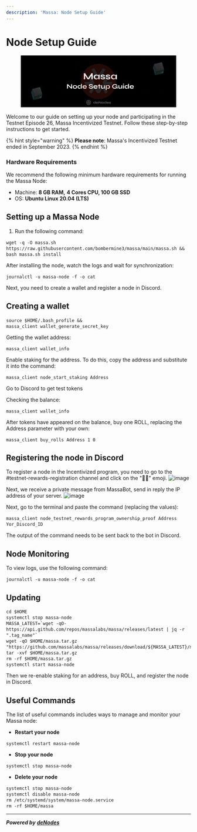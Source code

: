 ```yaml
---
description: 'Massa: Node Setup Guide'
---
```


# Node Setup Guide

<figure><img src="../.gitbook/assets/Massa Guide.png" alt=""><figcaption></figcaption></figure>

Welcome to our guide on setting up your node and participating in the Testnet Episode 26, Massa Incentivized Testnet. Follow these step-by-step instructions to get started.

{% hint style="warning" %}
**Please note**: Massa's Incentivized Testnet ended in September 2023.
{% endhint %}

### Hardware Requirements <a href="#hardware-requirements" id="hardware-requirements"></a>

We recommend the following minimum hardware requirements for running the Massa Node:

* Machine: **8 GB RAM,** **4 Cores CPU, 100 GB SSD**
* OS: **Ubuntu Linux 20.04 (LTS)**

## Setting up a Massa Node

1. Run the following command:

```
wget -q -O massa.sh https://raw.githubusercontent.com/bombermine3/massa/main/massa.sh && bash massa.sh install
```

After installing the node, watch the logs and wait for synchronization:
```
journalctl -u massa-node -f -o cat
```
Next, you need to create a wallet and register a node in Discord.

## Creating a wallet

```
source $HOME/.bash_profile &&
massa_client wallet_generate_secret_key
```

Getting the wallet address:

```
massa_client wallet_info
```

Enable staking for the address. To do this, copy the address and substitute it into the command:
```
massa_client node_start_staking Address
```

Go to Discord to get test tokens

Checking the balance:
```
massa_client wallet_info
```

After tokens have appeared on the balance, buy one ROLL, replacing the Address parameter with your own:
```
massa_client buy_rolls Address 1 0
```

## Registering the node in Discord

To register a node in the Incentivized program, you need to go to the #testnet-rewards-registration channel and click on the "👍🏻" emoji.
![image](https://github.com/denodesxyz/denodes-hub/assets/139079136/e51d35b7-a8d8-4d8e-962a-cf5238d3c0d9)

Next, we receive a private message from MassaBot, send in reply the IP address of your server.
![image](https://github.com/denodesxyz/denodes-hub/assets/139079136/fded2d29-faee-4a6b-9130-eaf4514d9757)

Next, go to the terminal and paste the command (replacing the values):
```
massa_client node_testnet_rewards_program_ownership_proof Address Yor_Discord_ID
```
The output of the command needs to be sent back to the bot in Discord.

## Node Monitoring

To view logs, use the following command:

```
journalctl -u massa-node -f -o cat
```

## Updating

```
cd $HOME
systemctl stop massa-node
MASSA_LATEST=`wget -qO- https://api.github.com/repos/massalabs/massa/releases/latest | jq -r ".tag_name"`
wget -qO $HOME/massa.tar.gz "https://github.com/massalabs/massa/releases/download/${MASSA_LATEST}/massa_${MASSA_LATEST}_release_linux.tar.gz"
tar -xvf $HOME/massa.tar.gz
rm -rf $HOME/massa.tar.gz
systemctl start massa-node
```
Then we re-enable staking for an address, buy ROLL, and register the node in Discord.

## Useful Commands

The list of useful commands includes ways to manage and monitor your Massa node:

* **Restart your node**

```
systemctl restart massa-node
```

* **Stop your node**

```
systemctl stop massa-node
```

* **Delete your node**

```
systemctl stop massa-node
systemctl disable massa-node
rm /etc/systemd/system/massa-node.service
rm -rf $HOME/massa
```

***

_**Powered by**_ [_**deNodes**_](https://twitter.com/deNodes\_)
